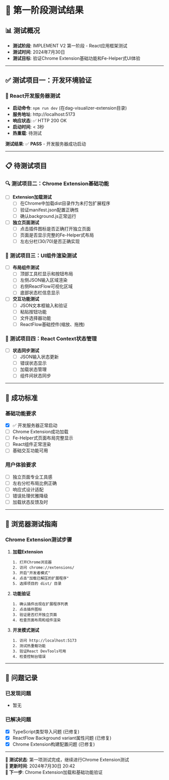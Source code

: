 # 🧪 第一阶段测试结果

## 📊 测试概况
- **测试阶段**: IMPLEMENT V2 第一阶段 - React应用框架测试
- **测试时间**: 2024年7月30日
- **测试目标**: 验证Chrome Extension基础功能和Fe-Helper式UI体验

---

## ✅ 测试项目一：开发环境验证

### 🚀 React开发服务器测试
- **启动命令**: `npm run dev` (在dag-visualizer-extension目录)
- **服务地址**: http://localhost:5173
- **响应状态**: ✅ HTTP 200 OK
- **启动时间**: < 3秒
- **热重载**: 待测试

**测试结果**: ✅ **PASS** - 开发服务器成功启动

---

## 📋 待测试项目

### 🔍 测试项目二：Chrome Extension基础功能
- [ ] **Extension加载测试**
  - [ ] 在Chrome中加载dist目录作为未打包扩展程序
  - [ ] 验证manifest.json配置正确性
  - [ ] 确认background.js正常运行

- [ ] **独立页面测试**
  - [ ] 点击插件图标是否正确打开独立页面
  - [ ] 页面是否显示完整的Fe-Helper式布局
  - [ ] 左右分栏(30/70)是否正确实现

### 🎨 测试项目三：UI组件渲染测试
- [ ] **布局组件测试**
  - [ ] 顶部工具栏显示和按钮布局
  - [ ] 左侧JSON输入区域渲染
  - [ ] 右侧ReactFlow可视化区域
  - [ ] 底部状态栏信息显示

- [ ] **交互功能测试**
  - [ ] JSON文本框输入和验证
  - [ ] 粘贴按钮功能
  - [ ] 文件选择器功能
  - [ ] ReactFlow基础控件(缩放、拖拽)

### 🔧 测试项目四：React Context状态管理
- [ ] **状态同步测试**
  - [ ] JSON输入状态更新
  - [ ] 错误状态显示
  - [ ] 加载状态管理
  - [ ] 组件间状态同步

---

## 🎯 成功标准

### 基础功能要求
- [x] ✅ 开发服务器正常启动
- [ ] Chrome Extension成功加载
- [ ] Fe-Helper式页面布局完整显示
- [ ] React组件正常渲染
- [ ] 基础交互功能可用

### 用户体验要求
- [ ] 独立页面专业工具感
- [ ] 左右分栏布局比例正确
- [ ] 响应式设计适配
- [ ] 错误处理优雅降级
- [ ] 加载状态反馈及时

---

## 📱 浏览器测试指南

### Chrome Extension测试步骤

1. **加载Extension**
   ```
   1. 打开Chrome浏览器
   2. 访问 chrome://extensions/
   3. 开启"开发者模式"
   4. 点击"加载已解压的扩展程序"
   5. 选择项目的 dist/ 目录
   ```

2. **功能验证**
   ```
   1. 确认插件出现在扩展程序列表
   2. 点击插件图标
   3. 验证是否打开独立页面
   4. 检查页面布局和组件渲染
   ```

3. **开发模式测试**
   ```
   1. 访问 http://localhost:5173
   2. 测试热重载功能
   3. 验证React DevTools可用
   4. 检查控制台错误
   ```

---

## 🐛 问题记录

### 已发现问题
- 暂无

### 已解决问题
- [x] TypeScript类型导入问题 (已修复)
- [x] ReactFlow Background variant属性问题 (已修复)
- [x] Chrome Extension构建配置问题 (已修复)

---

**📝 测试状态**: 第一项测试完成，继续进行Chrome Extension测试  
**📅 更新时间**: 2024年7月30日 20:42  
**🎯 下一步**: Chrome Extension加载和基础功能验证 